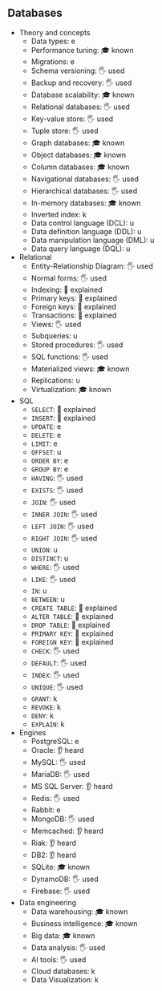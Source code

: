 ## Databases

- Theory and concepts
  - Data types: e
  - Performance tuning: 🎓 known
  - Migrations: e
  - Schema versioning: 🖐️ used
  - Backup and recovery: 🖐️ used
  - Database scalability: 🎓 known
  - Relational databases: 🖐️ used
  - Key-value store: 🖐️ used
  - Tuple store: 🖐️ used
  - Graph databases: 🎓 known
  - Object databases: 🎓 known
  - Column databases: 🎓 known
  - Navigational databases: 🖐️ used
  - Hierarchical databases: 🖐️ used
  - In-memory databases: 🎓 known
  - Inverted index: k
  - Data control language (DCL): u
  - Data definition language (DDL): u
  - Data manipulation language (DML): u
  - Data query language (DQL): u
- Relational
  - Entity-Relationship Diagram: 🖐️ used
  - Normal forms: 🖐️ used
  - Indexing: 🙋 explained
  - Primary keys: 🙋 explained
  - Foreign keys: 🙋 explained
  - Transactions: 🙋 explained
  - Views: 🖐️ used
  - Subqueries: u
  - Stored procedures: 🖐️ used
  - SQL functions: 🖐️ used
  - Materialized views: 🎓 known
  - Replications: u
  - Virtualization: 🎓 known
- SQL
  - `SELECT`: 🙋 explained
  - `INSERT`: 🙋 explained
  - `UPDATE`: e
  - `DELETE`: e
  - `LIMIT`: e
  - `OFFSET`: u
  - `ORDER BY`: e
  - `GROUP BY`: e
  - `HAVING`: 🖐️ used
  - `EXISTS`: 🖐️ used
  - `JOIN`: 🖐️ used
  - `INNER JOIN`: 🖐️ used
  - `LEFT JOIN`: 🖐️ used
  - `RIGHT JOIN`: 🖐️ used
  - `UNION`: u
  - `DISTINCT`: u
  - `WHERE`: 🖐️ used
  - `LIKE`: 🖐️ used
  - `IN`: u
  - `BETWEEN`: u
  - `CREATE TABLE`: 🙋 explained
  - `ALTER TABLE`: 🙋 explained
  - `DROP TABLE`: 🙋 explained
  - `PRIMARY KEY`: 🙋 explained
  - `FOREIGN KEY`: 🙋 explained
  - `CHECK`: 🖐️ used
  - `DEFAULT`: 🖐️ used
  - `INDEX`: 🖐️ used
  - `UNIQUE`: 🖐️ used
  - `GRANT`: k
  - `REVOKE`: k
  - `DENY`: k
  - `EXPLAIN`: k
- Engines
  - PostgreSQL: e
  - Oracle: 👂 heard
  - MySQL: 🖐️ used
  - MariaDB: 🖐️ used
  - MS SQL Server: 👂 heard
  - Redis: 🖐️ used
  - Rabbit: e
  - MongoDB: 🖐️ used
  - Memcached: 👂 heard
  - Riak: 👂 heard
  - DB2: 👂 heard
  - SQLite: 🎓 known
  - DynamoDB: 🖐️ used
  - Firebase: 🖐️ used
- Data engineering
  - Data warehousing: 🎓 known
  - Business intelligence: 🎓 known
  - Big data: 🎓 known
  - Data analysis: 🖐️ used
  - AI tools: 🖐️ used
  - Cloud databases: k
  - Data Visualization: k
